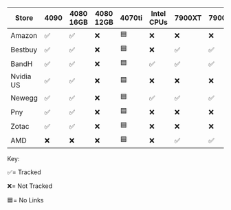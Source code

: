 | Store     | 4090 | 4080 16GB | 4080 12GB | 4070ti  | Intel CPUs | 7900XT | 7900XTX |
|-----------|--------------------|-----------|--------|-----------|------------|----------|-------------|
| Amazon    | :white_check_mark: | :white_check_mark: | :x:                | :blue_square: |  :x:                | :x: | :x: |
| Bestbuy   | :white_check_mark: | :white_check_mark: | :x:                |  :blue_square: | :x:               | :white_check_mark: | :white_check_mark:|
| BandH     | :white_check_mark: | :white_check_mark: | :x:             | :blue_square: |  :white_check_mark: | :white_check_mark: | :white_check_mark: |
| Nvidia US | :white_check_mark: | :white_check_mark: | :x:             | :blue_square: |  :x:                |  :x:                |  :x:                |
| Newegg    | :white_check_mark: | :white_check_mark: | :x:             | :blue_square: |  :white_check_mark: | :white_check_mark: | :white_check_mark: |
| Pny       | :white_check_mark: | :white_check_mark: | :x:             | :blue_square: |  :x:                |  :x:                |  :x:                |
| Zotac     | :white_check_mark: | :white_check_mark: | :x:             | :blue_square: |  :x:                |  :x:                |  :x:                |
| AMD       |  :x:                |  :x:          |  :x:                |  :blue_square:                |  :x:                | :white_check_mark:|:white_check_mark: |


Key:

:white_check_mark:= Tracked

:x:= Not Tracked

:blue_square:= No Links
